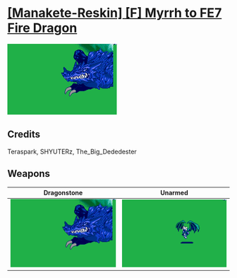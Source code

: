 # [\[Manakete-Reskin\] \[F\] Myrrh to FE7 Fire Dragon](./)
 

<img src="./8.%20Dragonstone/Dragonstone_000.png" alt="[Manakete-Reskin] [F] Myrrh to FE7 Fire Dragon standing" />

## Credits

Teraspark, SHYUTERz, The_Big_Dededester

## Weapons
 

|Dragonstone |Unarmed |
|  :---: | :---: |
| <img alt="Dragonstone animation" src="./8.%20Dragonstone/Dragonstone.gif" /> | <img alt="Unarmed animation" src="./8.%20Unarmed/Unarmed.gif" /> |
